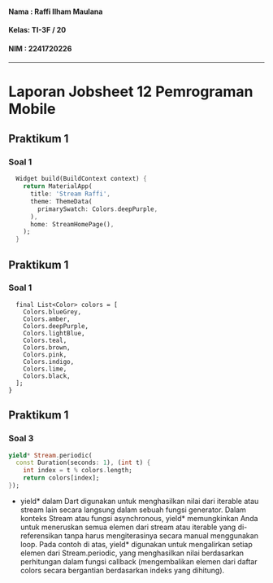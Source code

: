 #### Nama : Raffi Ilham Maulana
#### Kelas: TI-3F / 20
#### NIM  : 2241720226

---

# Laporan Jobsheet 12 Pemrograman Mobile

## Praktikum 1
### Soal 1
```dart
  Widget build(BuildContext context) {
    return MaterialApp(
      title: 'Stream Raffi',
      theme: ThemeData(
        primarySwatch: Colors.deepPurple,
      ),
      home: StreamHomePage(),
    );
  }
```

## Praktikum 1
### Soal 1
```class ColorStream {
  final List<Color> colors = [
    Colors.blueGrey,
    Colors.amber,
    Colors.deepPurple,
    Colors.lightBlue,
    Colors.teal,
    Colors.brown,
    Colors.pink,
    Colors.indigo,
    Colors.lime,
    Colors.black,
  ];
}
```

## Praktikum 1
### Soal 3
```dart	
yield* Stream.periodic(
  const Duration(seconds: 1), (int t) {
    int index = t % colors.length;
    return colors[index];
});
```	
- yield* dalam Dart digunakan untuk menghasilkan nilai dari iterable atau stream lain secara langsung dalam sebuah fungsi generator. Dalam konteks Stream atau fungsi asynchronous, yield* memungkinkan Anda untuk meneruskan semua elemen dari stream atau iterable yang di-referensikan tanpa harus mengiterasinya secara manual menggunakan loop. Pada contoh di atas, yield* digunakan untuk mengalirkan setiap elemen dari Stream.periodic, yang menghasilkan nilai berdasarkan perhitungan dalam fungsi callback (mengembalikan elemen dari daftar colors secara bergantian berdasarkan indeks yang dihitung).
